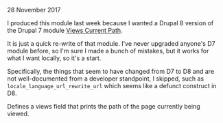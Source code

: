 28 November 2017

I produced this module last week because I wanted a Drupal 8 version of the Drupal 7 module [Views Current Path](https://www.drupal.org/project/views_current_path).

It is just a quick re-write of that module. I've never upgraded anyone's D7 module before, so I'm sure I made a bunch of mistakes, but it works for what I want locally, so it's a start.

Specifically, the things that seem to have changed from D7 to D8 and are not well-documented from a developer standpoint, I skipped, such as `locale_language_url_rewrite_url` which seems like a defunct construct in D8.

Defines a views field that prints the path of the page currently being viewed.
